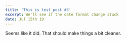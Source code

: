 ```yaml
---
title: 'This is test post #3'
excerpt: We'll see if the date format change stuck
date: Jul 15th 19
---
```

Seems like it did. That should make things a bit cleaner.
